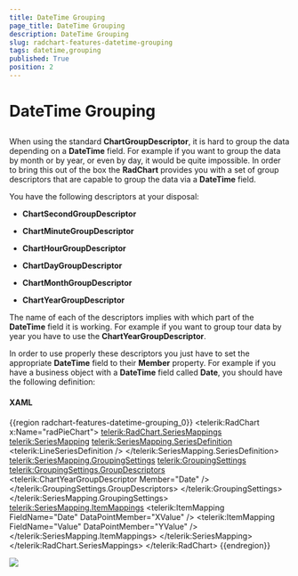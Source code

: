 ```yaml
---
title: DateTime Grouping
page_title: DateTime Grouping
description: DateTime Grouping
slug: radchart-features-datetime-grouping
tags: datetime,grouping
published: True
position: 2
---
```


# DateTime Grouping



## 

When using the standard __ChartGroupDescriptor__, it is hard to group the data depending on a __DateTime__ field. For example if you want to group the data by month or by year, or even by day, it would be quite impossible. In order to bring this out of the box the __RadChart__ provides you with a set of group descriptors that are capable to group the data via a __DateTime__ field.

You have the following descriptors at your disposal:

* __ChartSecondGroupDescriptor__

* __ChartMinuteGroupDescriptor__

* __ChartHourGroupDescriptor__

* __ChartDayGroupDescriptor__

* __ChartMonthGroupDescriptor__

* __ChartYearGroupDescriptor__

The name of each of the descriptors implies with which part of the __DateTime__ field it is working. For example if you want to group tour data by year you have to use the __ChartYearGroupDescriptor__.

In order to use properly these descriptors you just have to set the appropriate __DateTime__ field to their __Member__ property. For example if you have a business object with a __DateTime__ field called __Date__, you should have the following definition:

#### __XAML__

{{region radchart-features-datetime-grouping_0}}
	<telerik:RadChart x:Name="radPieChart">
	    <telerik:RadChart.SeriesMappings>
	        <telerik:SeriesMapping>
	            <telerik:SeriesMapping.SeriesDefinition>
	                <telerik:LineSeriesDefinition />
	            </telerik:SeriesMapping.SeriesDefinition>
	            <telerik:SeriesMapping.GroupingSettings>
	                <telerik:GroupingSettings>
	                    <telerik:GroupingSettings.GroupDescriptors>
	                        <telerik:ChartYearGroupDescriptor Member="Date" />
	                    </telerik:GroupingSettings.GroupDescriptors>
	                </telerik:GroupingSettings>
	            </telerik:SeriesMapping.GroupingSettings>
	            <telerik:SeriesMapping.ItemMappings>
	                <telerik:ItemMapping FieldName="Date"
	                                        DataPointMember="XValue" />
	                <telerik:ItemMapping FieldName="Value"
	                                        DataPointMember="YValue" />
	            </telerik:SeriesMapping.ItemMappings>
	        </telerik:SeriesMapping>
	    </telerik:RadChart.SeriesMappings>
	</telerik:RadChart>
	{{endregion}}

![](images/RadChart_Features_DateTimeGrouping_01.png)
